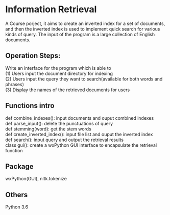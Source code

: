 # Information Retrieval
A Course porject, it aims to create an inverted index for a set of documents, and then the inverted index is used to implement quick search for various kinds of query. The input of the program is a large collection of English documents.
## Operation Steps:
Write an interface for the program which is able to<br>
(1) Users input the document directory for indexing<br>
(2) Users input the query they want to search(available for both words and phrases)<br>
(3) Display the names of the retrieved documents for users<br>
## Functions intro
def combine_indexes(): input documents and ouput combined indexes<br>
def parse_input(): delete the punctuations of query<br>
def stemming(word): get the stem words<br>
def create_inverted_index(): input file list and ouput the inverted index<br>
def search(): input query and output the retrieval results<br>
class gui(): create a wxPython GUI interface to encapsulate the retrieval function<br>
## Package
wxPython(GUI), nltk.tokenize
## Others 
Python 3.6
